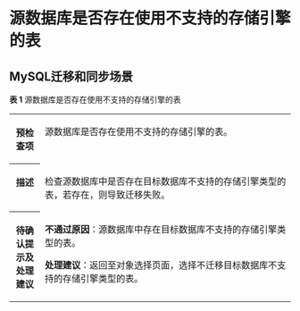# 源数据库是否存在使用不支持的存储引擎的表<a name="drs_11_0117"></a>

## MySQL迁移和同步场景<a name="section834844911539"></a>

**表 1**  源数据库是否存在使用不支持的存储引擎的表

<a name="table1286312219628"></a>
<table><tbody><tr id="row1333815319628"><th class="firstcol" valign="top" width="11%" id="mcps1.2.3.1.1"><p id="p16418526191940"><a name="p16418526191940"></a><a name="p16418526191940"></a><strong id="b13549013191940"><a name="b13549013191940"></a><a name="b13549013191940"></a>预检查项</strong></p>
</th>
<td class="cellrowborder" valign="top" width="89%" headers="mcps1.2.3.1.1 "><p id="p59157410191053"><a name="p59157410191053"></a><a name="p59157410191053"></a>源数据库是否存在使用不支持的存储引擎的表。</p>
</td>
</tr>
<tr id="row59198819628"><th class="firstcol" valign="top" width="11%" id="mcps1.2.3.2.1"><p id="p12227812191940"><a name="p12227812191940"></a><a name="p12227812191940"></a><strong id="b42941445191940"><a name="b42941445191940"></a><a name="b42941445191940"></a>描述</strong></p>
</th>
<td class="cellrowborder" valign="top" width="89%" headers="mcps1.2.3.2.1 "><p id="p2174934014558"><a name="p2174934014558"></a><a name="p2174934014558"></a>检查源数据库中是否存在目标数据库不支持的存储引擎类型的表，若存在，则导致迁移失败。</p>
</td>
</tr>
<tr id="row5971331319628"><th class="firstcol" valign="top" width="11%" id="mcps1.2.3.3.1"><p id="p31582987191940"><a name="p31582987191940"></a><a name="p31582987191940"></a><strong id="b15811431191940"><a name="b15811431191940"></a><a name="b15811431191940"></a>待确认提示及<strong id="b117671048113514"><a name="b117671048113514"></a><a name="b117671048113514"></a>处理建议</strong></strong></p>
</th>
<td class="cellrowborder" valign="top" width="89%" headers="mcps1.2.3.3.1 "><p id="p685854510333"><a name="p685854510333"></a><a name="p685854510333"></a><strong id="b121480531331"><a name="b121480531331"></a><a name="b121480531331"></a>不通过原因</strong>：源数据库中存在目标数据库不支持的存储引擎类型的表。</p>
<p id="p1385811458337"><a name="p1385811458337"></a><a name="p1385811458337"></a><strong id="b148265633310"><a name="b148265633310"></a><a name="b148265633310"></a>处理建议</strong>：返回至对象选择页面，选择不迁移目标数据库不支持的存储引擎类型的表。</p>
</td>
</tr>
</tbody>
</table>

